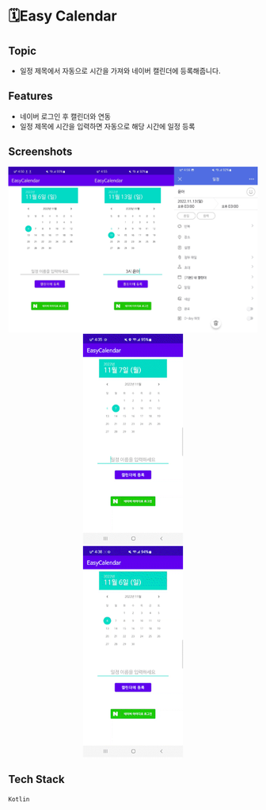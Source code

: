 # 🗓️Easy Calendar
## Topic
* 일정 제목에서 자동으로 시간을 가져와 네이버 캘린더에 등록해줍니다.
## Features
* 네이버 로그인 후 캘린더와 연동
* 일정 제목에 시간을 입력하면 자동으로 해당 시간에 일정 등록
## Screenshots
<center><img src="./screenshots/easyCalendar.png"></center>
<center><img src="./screenshots/saveCalendar12h_AdobeExpress.gif" width="40%" height="40%"></center>
<center><img src="./screenshots/saveCalendar24h_AdobeExpress.gif" width="40%" height="40%"></center>

## Tech Stack
`Kotlin`